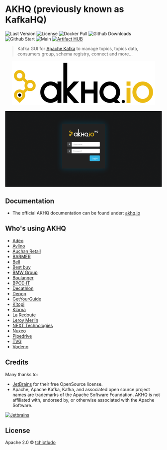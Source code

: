# AKHQ (previously known as KafkaHQ)

![Last Version](https://img.shields.io/github/tag-pre/tchiotludo/akhq.svg)
![License](https://img.shields.io/github/license/tchiotludo/akhq)
![Docker Pull](https://img.shields.io/docker/pulls/tchiotludo/akhq.svg)
![Github Downloads](https://img.shields.io/github/downloads/tchiotludo/akhq/total)
![Github Start](https://img.shields.io/github/stars/tchiotludo/akhq.svg)
![Main](https://github.com/tchiotludo/akhq/workflows/Main/badge.svg)
[![Artifact HUB](https://img.shields.io/endpoint?url=https://artifacthub.io/badge/repository/akhq)](https://artifacthub.io/packages/search?repo=akhq)

> Kafka GUI for [Apache Kafka](http://kafka.apache.org/) to manage topics, topics data, consumers group, schema registry, connect and more...

<p align="center">
  <img width="460" src="client/src/images/logo_black.svg"  alt="AKHQ for Kafka logo" /><br /><br />
  <img width="720" src="docs/.vuepress/public/assets/images/video.gif"  alt="AKHQ for Kafka preview" />
</p>

## Documentation
* The official AKHQ documentation can be found under: [akhq.io](https://akhq.io/docs)


## Who's using AKHQ
* [Adeo](https://www.adeo.com/)
* [Avlino](https://avlino.com/)
* [Auchan Retail](https://www.auchan-retail.com/)
* [BARMER](https://www.barmer.de/)
* [Bell](https://www.bell.ca)
* [Best buy](https://www.bestbuy.com)
* [BMW Group](https://www.bmwgroup.com)
* [Boulanger](https://www.boulanger.com/)
* [BPCE-IT](https://www.bpce-it.fr/)
* [Decathlon](https://www.decathlon.fr/)
* [Depop](https://www.depop.com)
* [GetYourGuide](https://www.getyourguide.com)
* [Kitopi](https://kitopi.com)
* [Klarna](https://www.klarna.com)
* [La Redoute](https://laredoute.io/)
* [Leroy Merlin](https://www.leroymerlin.fr/)
* [NEXT Technologies](https://www.nextapp.co/)
* [Nuxeo](https://www.nuxeo.com/)
* [Pipedrive](https://www.pipedrive.com)
* [TVG](https://www.tvg.com)
* [Vodeno](https://www.vodeno.com/)



## Credits

Many thanks to:

* [JetBrains](https://www.jetbrains.com/?from=AKHQ) for their free OpenSource license.
* Apache, Apache Kafka, Kafka, and associated open source project names are trademarks of the Apache Software Foundation. AKHQ is not affiliated with, endorsed by, or otherwise associated with the Apache Software.

[![Jetbrains](https://user-images.githubusercontent.com/2064609/55432917-6df7fc00-5594-11e9-90c4-5133fbb6d4da.png)](https://www.jetbrains.com/?from=AKHQ)


## License
Apache 2.0 © [tchiotludo](https://github.com/tchiotludo)
